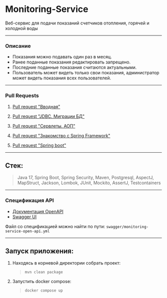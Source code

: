 # Monitoring-Service

Веб-сервис для подачи показаний счетчиков отопления, горячей и холодной воды

---

### Описание

- Показания можно подавать один раз в месяц.
- Ранее поданные показания редактировать запрещено.
- Последние поданные показания считаются актуальными.
- Пользователь может видеть только свои показания, администратор может видеть показания всех пользователей.

---

### Pull Requests

1) [Pull request "Вводная"](https://github.com/elGordoGato/Monitoring-Service/pull/1)

2) [Pull request "JDBC. Миграции БД"](https://github.com/elGordoGato/Monitoring-Service/pull/2)

3) [Pull request "Сервлеты. АОП"](https://github.com/elGordoGato/Monitoring-Service/pull/3)

4) [Pull request "Знакомство с Spring Framework"](https://github.com/elGordoGato/Monitoring-Service/pull/4)

5) [Pull request "Spring boot"](https://github.com/elGordoGato/Monitoring-Service/pull/5)

---

## Стек:

> Java 17, Spring Boot, Spring Security, Maven, Postgresql, AspectJ, MapStruct, Jackson, Lombok, JUnit, Mockito,
> AssertJ, Testcontainers

---

### Спецификация API

 - [Документация OpenAPI](http://localhost:8080/v3/api-docs)
 - [Swagger UI](http://localhost:8080/swagger-ui/index.html)

Файл со спецификацией можно найти по пути: `swagger/monitoring-service-open-api.yml`

---

## Запуск приложения:

1) Находясь в корневой директории собрать проект:
   > `mvn clean package`
2) Запустить docker compose:
   > `docker compose up`
